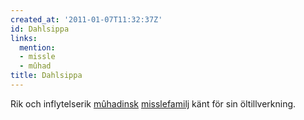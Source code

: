 ```yaml
---
created_at: '2011-01-07T11:32:37Z'
id: Dahlsippa
links:
  mention:
  - missle
  - mûhad
title: Dahlsippa
---
```


Rik och inflytelserik [mûhadinsk][] [misslefamilj] känt för sin öltillverkning.

  [mûhadinsk]: mûhad
  [misslefamilj]: missle
